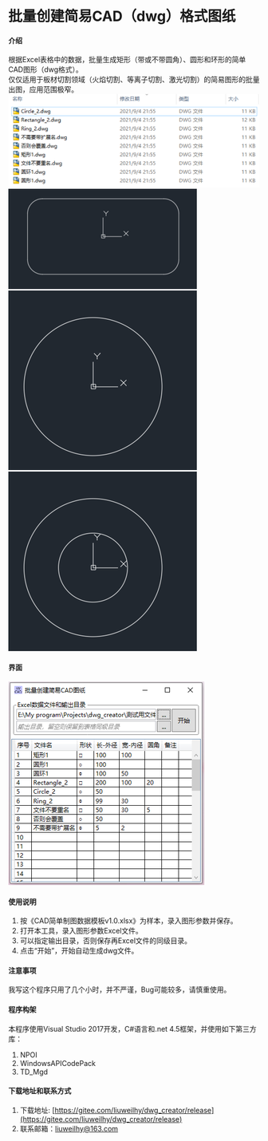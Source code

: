 # 批量创建简易CAD（dwg）格式图纸

#### 介绍
根据Excel表格中的数据，批量生成矩形（带或不带圆角）、圆形和环形的简单CAD图形（dwg格式）。  
仅仅适用于板材切割领域（火焰切割、等离子切割、激光切割）的简易图形的批量出图，应用范围极窄。
![GUI](./images/输出结果.png "Optional title")  
![GUI](./images/矩形.png "Optional title")  
![GUI](./images/圆形.png "Optional title")  
![GUI](./images/圆环.png "Optional title")  

#### 界面
![GUI](./images/GUI.png "Optional title")

#### 使用说明
1.  按《CAD简单制图数据模板v1.0.xlsx》为样本，录入图形参数并保存。
2.  打开本工具，录入图形参数Excel文件。
3.  可以指定输出目录，否则保存再Excel文件的同级目录。
4.  点击“开始”，开始自动生成dwg文件。

#### 注意事项
我写这个程序只用了几个小时，并不严谨，Bug可能较多，请慎重使用。

#### 程序构架
本程序使用Visual Studio 2017开发，C#语言和.net 4.5框架，并使用如下第三方库：
1. NPOI
2. WindowsAPICodePack
3. TD_Mgd

#### 下载地址和联系方式
1.  下载地址: [https://gitee.com/liuweilhy/dwg_creator/release](https://gitee.com/liuweilhy/dwg_creator/release)
2.  联系邮箱：[liuweilhy@163.com](mailto:liuweilhy@163.com)
